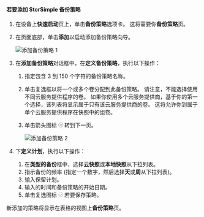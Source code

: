 <!--author=v-sharos last changed: 11/06/15-->

#### <a name="to-add-a-storsimple-backup-policy"></a>若要添加 StorSimple 备份策略
1. 在设备上**快速启动**页上，单击**备份策略**选项卡。 这将需要你**备份策略**页。
2. 在页面底部，单击**添加**以启动添加备份策略向导。
   
    ![添加备份策略 1](./media/storsimple-add-backup-policy-u2/AddBackupPolicy1.png)
3. 在**添加备份策略**对话框中，在**定义备份策略**，执行以下操作：
   
   1. 指定包含 3 到 150 个字符的备份策略名称。
   2. 单击复选框以将一个或多个卷分配到此备份策略。 请注意，不能选择使用不同云服务提供程序的卷。 如果你使用多个云服务提供商，基于你的第一个选择，该列表将显示属于只有该云服务提供商的卷。 这将允许你到属于单个云服务提供程序在快照中的组卷。
   3. 单击箭头图标 ![箭头图标](./media/storsimple-add-backup-policy-u2/HCS_ArrowIcon-include.png) 转到下一页。
      
      ![添加备份策略 2](./media/storsimple-add-backup-policy-u2/AddBackupPolicy2.png)
4. 下**定义计划**，执行以下操作：
   
   1. 在**类型的备份**框中，选择**云快照**或**本地快照**从下拉列表。
   2. 指示备份的频率 (指定一个数字，然后选择**天**或**周**从下拉列表)。
   3. 输入保留计划。
   4. 输入的时间和备份策略的开始日期。  
   5. 单击复选图标 ![选中图标](./media/storsimple-add-backup-policy-u2/HCS_CheckIcon-include.png) 若要保存策略。

新添加的策略将显示在表格的视图上**备份策略**页。

